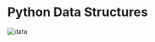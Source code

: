 # Python Data Structures

![data](https://encrypted-tbn0.gstatic.com/images?q=tbn:ANd9GcQiy-oF_UHY1kVZnhB1Hv6MuNzkbgyIZa64SA&usqp=CAU)
